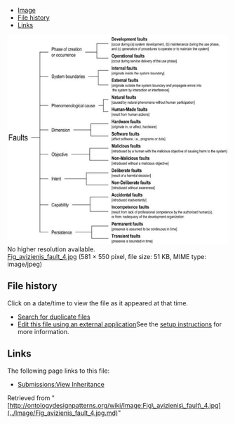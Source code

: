 * [Image](../Image/Fig_avizienis_fault_4.jpg.md#file)
* [File history](../Image/Fig_avizienis_fault_4.jpg.md#filehistory)
* [Links](../Image/Fig_avizienis_fault_4.jpg.md#filelinks)

[![Image:Fig avizienis fault 4.jpg](../images/5/5b/Fig_avizienis_fault_4.jpg)](../images/5/5b/Fig_avizienis_fault_4.jpg)  
No higher resolution available.  
[Fig\_avizienis\_fault\_4.jpg](../images/5/5b/Fig_avizienis_fault_4.jpg)‎ (581 × 550 pixel, file size: 51 KB, MIME type: image/jpeg)

## File history

Click on a date/time to view the file as it appeared at that time.



  
* [Search for duplicate files](http://ontologydesignpatterns.org/wiki/Special:FileDuplicateSearch/Fig_avizienis_fault_4.jpg "Special:FileDuplicateSearch/Fig avizienis fault 4.jpg")
* [Edit this file using an external application](http://ontologydesignpatterns.org/wiki/index.php?title=Image:Fig_avizienis_fault_4.jpg&action=edit&externaledit=true&mode=file "Image:Fig avizienis fault 4.jpg")See the [setup instructions](http://www.mediawiki.org/wiki/Manual:External_editors "http://www.mediawiki.org/wiki/Manual:External_editors") for more information.

## Links



The following page links to this file:


* [Submissions:View Inheritance](../Submissions/View_Inheritance.md "Submissions:View Inheritance")


Retrieved from "[http://ontologydesignpatterns.org/wiki/Image:Fig\_avizienis\_fault\_4.jpg](../Image/Fig_avizienis_fault_4.jpg.md)"